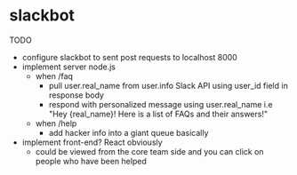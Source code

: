 # slackbot

TODO
- configure slackbot to sent post requests to localhost 8000
- implement server node.js
    - when /faq
        - pull user.real_name from user.info Slack API using user_id field in response body
        - respond with personalized message using user.real_name i.e "Hey {real_name}! Here is a list of FAQs and their answers!"
    - when /help
        - add hacker info into a giant queue basically
- implement front-end? React obviously
    - could be viewed from the core team side and you can click on people who have been helped 

